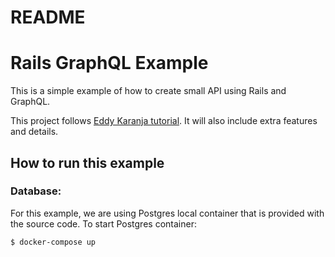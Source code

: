# README

# Rails GraphQL Example

This is a simple example of how to create small API using Rails and GraphQL. 

This project follows [Eddy Karanja tutorial](https://www.a.io/karanjaeddy/build-a-to-do-list-api-with-graphql-api-rails-5-part-1-irjt1e7jm). It will also include extra features and details. 

## How to run this example
### Database:
For this example, we are using Postgres local container that is provided with the source code.
To start Postgres container:
```
$ docker-compose up
```
